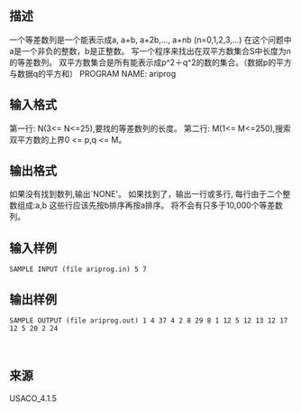 ## 描述

一个等差数列是一个能表示成a, a+b, a+2b,..., a+nb (n=0,1,2,3,...) 在这个问题中a是一个非负的整数，b是正整数。 写一个程序来找出在双平方数集合S中长度为n的等差数列。 双平方数集合是所有能表示成p^2＋q^2的数的集合。（数据p的平方与数据q的平方和） PROGRAM NAME: ariprog 

## 输入格式

第一行: N(3<= N<=25),要找的等差数列的长度。 第二行: M(1<= M<=250),搜索双平方数的上界0 <= p,q <= M。 

## 输出格式

如果没有找到数列,输出`NONE'。 如果找到了，输出一行或多行, 每行由于二个整数组成:a,b 这些行应该先按b排序再按a排序。 将不会有只多于10,000个等差数列。 

## 输入样例

```plaintext
SAMPLE INPUT (file ariprog.in) 5 7 
```

## 输出样例

```plaintext
SAMPLE OUTPUT (file ariprog.out) 1 4 37 4 2 8 29 8 1 12 5 12 13 12 17 12 5 20 2 24 
```



 

## 来源

USACO_4.1.5

